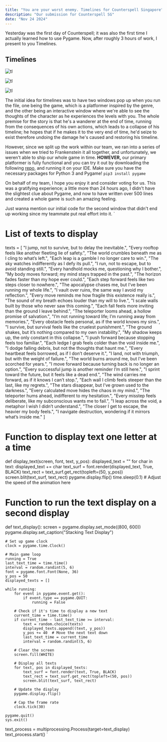 ```yaml
---
title: "You are your worst enemy. Timelines for Counterspell Singapore"
description: "Our submission for Counterspell SG"
date: "Nov 24 2024"
---
```


Yesterday was the first day of Counterspell; it was also the first time I actually learned how to use Pygame. Now, after roughly 3 hours of work, I present to you Timelines. 
## Timelines
![tl](/tl1.png)

![tl](/tl2.png)

![tl](/tl3.png)

The initial idea for timelines was to have two windows pop up when you run the file, one being the game, which is a platformer inspired by the genre, and the other being an interactive window where we're able to see the thoughts of the character as he experiences the levels with you. The whole premise for the story is that he's a wanderer at the end of time, running from the consequences of his own actions, which leads to a collapse of his timeline; he hopes that if he makes it to the very end of time, he'd seize to exist therefore undoing the damage he's caused and restoring his timeline. 

However, since we split up the work within our team, we ran into a series of issues when we tried to Frankenstein it all together, and unfortunately, we weren't able to ship our whole game in time. <b>HOWEVER,</b> our primary platformer is fully functional and you can try it out by downloading the following [repo](https://github.com/ashfelloff/timelines/tree/main), and running it on your IDE. Make sure you have the necessary packages for Python 3 and Pygame!
`pip3 install pygame`

On behalf of my team, I hope you enjoy it and consider voting for us. This was a gratifying experience; a little more than 24 hours ago, I didn't have the slightest clue about Pygame, and now to have written over 500 lines and created a whole game is such an amazing feeling. 

Just wanna mention our initial code for the second window that didn't end up working since my teammate put real effort into it.
`
# List of texts to display
texts = [
    "I jump, not to survive, but to delay the inevitable.",
    "Every rooftop feels like another fleeting lie of safety.",
    "The world crumbles beneath me as I cling to what’s left.",
    "Each leap is a gamble I no longer care to win.",
    "The sky watches indifferently as I defy its pull.",
    "I run, not to escape, but to avoid standing still.",
    "Every handhold mocks me, questioning why I bother.",
    "My body moves forward; my mind stays trapped in the past.",
    "The horizon fades faster than my hope ever could.",
    "Each step forward feels like two steps closer to nowhere.",
    "The apocalypse chases me, but I’ve been running my whole life.",
    "I vault over ruins, the same way I avoid my reflection.",
    "Every move reminds me how fragile this existence really is.",
    "The sound of my breath echoes louder than my will to live.",
    "I scale walls built by those who never saw this coming.",
    "Each fall feels more inviting than the ground I leave behind.",
    "The teleporter looms ahead, a hollow promise of salvation.",
    "I’m not running toward life; I’m running away from memories.",
    "Every obstacle feels personal, as if the world knows my sins.",
    "I survive, but survival feels like the cruelest punishment.",
    "The ground shakes, but it’s nothing compared to my own instability.",
    "My shadow keeps up, the only constant in this collapse.",
    "I push forward because stopping feels too familiar.",
    "Each ledge I grab feels colder than the void inside me.",
    "I dodge falling debris, but not the thoughts that haunt me.",
    "Every heartbeat feels borrowed, as if I don’t deserve it.",
    "I land, not with triumph, but with the weight of failure.",
    "The world burns around me, but I’ve been scorched for years.",
    "I move forward because turning back is no longer an option.",
    "Every successful jump is another reminder I’m still here.",
    "I sprint toward the future, but it feels like a dead end.",
    "The wind carries me forward, as if it knows I can’t stop.",
    "Each wall I climb feels steeper than the last, like my regrets.",
    "The stars disappear, but I’ve grown used to the darkness.",
    "Every calculated move hides the chaos in my mind.",
    "The teleporter hums ahead, indifferent to my hesitation.",
    "Every misstep feels deliberate, like my subconscious wants me to fail.",
    "I leap across the void, a metaphor I wish I didn’t understand.",
    "The closer I get to escape, the heavier my body feels.",
    "I navigate destruction, wondering if it mirrors what’s inside me."
]

# Function to display text one letter at a time
def display_text(screen, font, text, y_pos):
    displayed_text = ""
    for char in text:
        displayed_text += char
        text_surf = font.render(displayed_text, True, BLACK)
        text_rect = text_surf.get_rect(topleft=(50, y_pos))
        screen.blit(text_surf, text_rect)
        pygame.display.flip()
        time.sleep(0.1)  # Adjust the speed of the animation here

# Function to run the text display on a second display
def text_display():
    screen = pygame.display.set_mode((800, 600))
    pygame.display.set_caption("Stacking Text Display")

    # Set up game clock
    clock = pygame.time.Clock()

    # Main game loop
    running = True
    last_text_time = time.time()
    interval = random.randint(5, 6)
    font = pygame.font.Font(None, 36)
    y_pos = 50
    displayed_texts = []

    while running:
        for event in pygame.event.get():
            if event.type == pygame.QUIT:
                running = False

        # Check if it's time to display a new text
        current_time = time.time()
        if current_time - last_text_time >= interval:
            text = random.choice(texts)
            displayed_texts.append((text, y_pos))
            y_pos += 40  # Move the next text down
            last_text_time = current_time
            interval = random.randint(5, 6)

        # Clear the screen
        screen.fill(WHITE)

        # Display all texts
        for text, pos in displayed_texts:
            text_surf = font.render(text, True, BLACK)
            text_rect = text_surf.get_rect(topleft=(50, pos))
            screen.blit(text_surf, text_rect)

        # Update the display
        pygame.display.flip()

        # Cap the frame rate
        clock.tick(30)

    pygame.quit()
    sys.exit()

text_process = multiprocessing.Process(target=text_display)
text_process.start()
`


